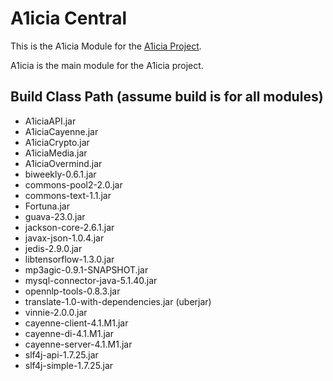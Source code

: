 # A1icia Central

This is the A1icia Module for the [A1icia Project](https://github.com/markhull/A1icia).

A1icia is the main module for the A1icia project.

## Build Class Path (assume build is for all modules)
* A1iciaAPI.jar
* A1iciaCayenne.jar
* A1iciaCrypto.jar
* A1iciaMedia.jar
* A1iciaOvermind.jar
* biweekly-0.6.1.jar
* commons-pool2-2.0.jar
* commons-text-1.1.jar
* Fortuna.jar
* guava-23.0.jar
* jackson-core-2.6.1.jar
* javax-json-1.0.4.jar
* jedis-2.9.0.jar
* libtensorflow-1.3.0.jar
* mp3agic-0.9.1-SNAPSHOT.jar
* mysql-connector-java-5.1.40.jar
* opennlp-tools-0.8.3.jar
* translate-1.0-with-dependencies.jar (uberjar)
* vinnie-2.0.0.jar
* cayenne-client-4.1.M1.jar
* cayenne-di-4.1.M1.jar
* cayenne-server-4.1.M1.jar
* slf4j-api-1.7.25.jar
* slf4j-simple-1.7.25.jar
